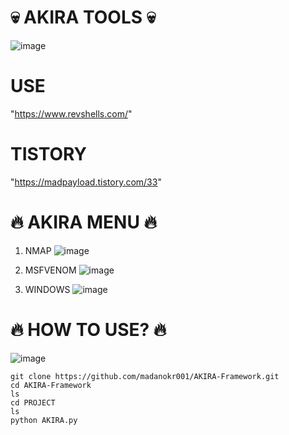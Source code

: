 # 💀 AKIRA TOOLS 💀

![image](https://github.com/user-attachments/assets/c4a23fdc-085d-4c0c-984a-a7fa053aa919)

# USE

"https://www.revshells.com/"

# TISTORY

"https://madpayload.tistory.com/33"

# 🔥 AKIRA MENU 🔥
1. NMAP
![image](https://github.com/user-attachments/assets/c58a97c7-8233-4bc0-8f91-2bc02ab94fae)

2. MSFVENOM
![image](https://github.com/user-attachments/assets/4dc36fe1-4001-483f-bda5-f5941c5cdf73)

3. WINDOWS
![image](https://github.com/user-attachments/assets/d45a61da-04c4-43ea-be27-21c71d3c6bbd)

# 🔥 HOW TO USE? 🔥
![image](https://github.com/user-attachments/assets/62ff8ff7-1f8a-460c-8493-50b2a72bd6a8)
```
git clone https://github.com/madanokr001/AKIRA-Framework.git
cd AKIRA-Framework
ls
cd PROJECT
ls
python AKIRA.py
```
